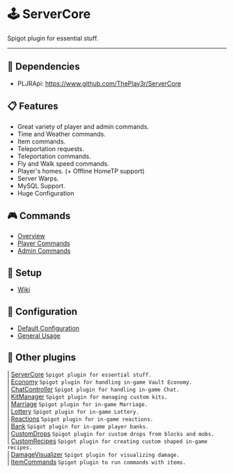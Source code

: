 # 🕹 ServerCore
Spigot plugin for essential stuff.

----

## 🔧 Dependencies
- PLJRApi: https://www.github.com/ThePlay3r/ServerCore

## 📋 Features
- Great variety of player and admin commands.
- Time and Weather commands.
- Item commands.
- Teleportation requests.
- Teleportation commands.
- Fly and Walk speed commands.
- Player's homes. (+ Offline HomeTP support)
- Server Warps.
- MySQL Support.
- Huge Configuration

## 🎮 Commands
- [Overview](https://github.com/ThePlay3r/ServerCore/wiki/Commands-And-Permissions#overview)
- [Player Commands](https://github.com/ThePlay3r/ServerCore/wiki/Commands-And-Permissions#player-commands)
- [Admin Commands](https://github.com/ThePlay3r/ServerCore/wiki/Commands-And-Permissions#admin-commands)

## 🔎 Setup
- [Wiki](https://github.com/ThePlay3r/ServerCore/wiki)

## 📁 Configuration
- [Default Configuration](https://github.com/ThePlay3r/ServerCore/blob/master/src/main/resources/config.yml)
- [General Usage](https://github.com/ThePlay3r/PLJRApi/wiki#configuration)

## 📌 Other plugins
| [ServerCore](https://github.com/ThePlay3r/ServerCore) `Spigot plugin for essential stuff.` <br>
| [Economy](https://github.com/ThePlay3r/Economy) `Spigot plugin for handling in-game Vault Economy.` <br>
| [ChatController](https://github.com/ThePlay3r/ChatController) `Spigot plugin for handling in-game Chat.` <br>
| [KitManager](https://github.com/ThePlay3r/KitManager) `Spigot plugin for managing custom kits.` <br>
| [Marriage](https://github.com/ThePlay3r/Marriage) `Spigot plugin for in-game Marriage.` <br>
| [Lottery](https://github.com/ThePlay3r/Lottery) `Spigot plugin for in-game Lottery.` <br>
| [Reactions](https://github.com/ThePlay3r/Reactions) `Spigot plugin for in-game reactions.` <br>
| [Bank](https://github.com/ThePlay3r/Bank) `Spigot plugin for in-game player banks.` <br>
| [CustomDrops](https://github.com/ThePlay3r/CustomDrops) `Spigot plugin for custom drops from blocks and mobs.` <br>
| [CustomRecipes](https://github.com/ThePlay3r/CustomRecipes) `Spigot plugin for creating custom shaped in-game recipes.` <br>
| [DamageVisualizer](https://github.com/ThePlay3r/DamageVisualizer) `Spigot plugin for visualizing damage.` <br>
| [ItemCommands](https://github.com/ThePlay3r/ItemCommands) `Spigot plugin to run commands with items.` <br>

